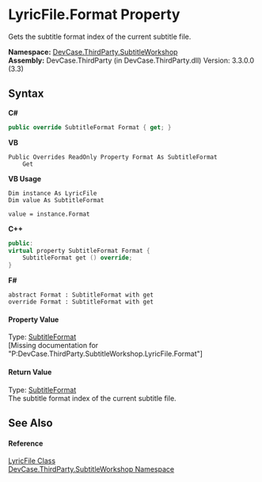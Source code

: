 # LyricFile.Format Property 
 

Gets the subtitle format index of the current subtitle file.

**Namespace:**&nbsp;<a href="N_DevCase_ThirdParty_SubtitleWorkshop">DevCase.ThirdParty.SubtitleWorkshop</a><br />**Assembly:**&nbsp;DevCase.ThirdParty (in DevCase.ThirdParty.dll) Version: 3.3.0.0 (3.3)

## Syntax

**C#**<br />
``` C#
public override SubtitleFormat Format { get; }
```

**VB**<br />
``` VB
Public Overrides ReadOnly Property Format As SubtitleFormat
	Get
```

**VB Usage**<br />
``` VB Usage
Dim instance As LyricFile
Dim value As SubtitleFormat

value = instance.Format

```

**C++**<br />
``` C++
public:
virtual property SubtitleFormat Format {
	SubtitleFormat get () override;
}
```

**F#**<br />
``` F#
abstract Format : SubtitleFormat with get
override Format : SubtitleFormat with get
```


#### Property Value
Type: <a href="T_DevCase_ThirdParty_SubtitleWorkshop_SubtitleFormat">SubtitleFormat</a><br />\[Missing <value> documentation for "P:DevCase.ThirdParty.SubtitleWorkshop.LyricFile.Format"\]

#### Return Value
Type: <a href="T_DevCase_ThirdParty_SubtitleWorkshop_SubtitleFormat">SubtitleFormat</a><br />The subtitle format index of the current subtitle file.

## See Also


#### Reference
<a href="T_DevCase_ThirdParty_SubtitleWorkshop_LyricFile">LyricFile Class</a><br /><a href="N_DevCase_ThirdParty_SubtitleWorkshop">DevCase.ThirdParty.SubtitleWorkshop Namespace</a><br />